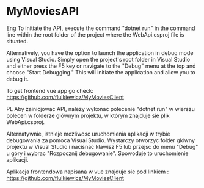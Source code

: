 # MyMoviesAPI
Eng
To initiate the API, execute the command "dotnet run" in the command line within the root folder of the project where the WebApi.csproj file is situated.

Alternatively, you have the option to launch the application in debug mode using Visual Studio. Simply open the project's root folder in Visual Studio and either press the F5 key or navigate to the "Debug" menu at the top and choose "Start Debugging." This will initiate the application and allow you to debug it.

To get frontend vue app go check: https://github.com/flulkiewicz/MyMoviesClient




PL
Aby zainicjowac API, nalezy wykonac polecenie "dotnet run" w wierszu polecen w folderze glównym projektu, w którym znajduje sie plik WebApi.csproj.

Alternatywnie, istnieje mozliwosc uruchomienia aplikacji w trybie debugowania za pomoca Visual Studio. Wystarczy otworzyc folder glówny projektu w Visual Studio i nacisnac klawisz F5 lub przejsc do menu "Debug" u góry i wybrac "Rozpocznij debugowanie". Spowoduje to uruchomienie aplikacji.


Aplikacja frontendowa napisana w vue znajduje sie pod linkiem : https://github.com/flulkiewicz/MyMoviesClient
